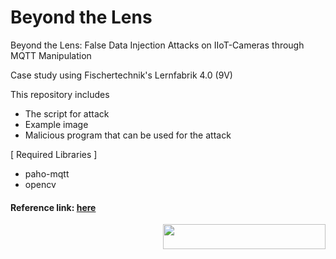# Beyond the Lens

Beyond the Lens: False Data Injection Attacks on IIoT-Cameras through MQTT Manipulation

Case study using Fischertechnik's Lernfabrik 4.0 (9V)

This repository includes 
- The script for attack
- Example image
- Malicious program that can be used for the attack


[ Required Libraries ]
- paho-mqtt
- opencv


#### Reference link: [here](https://github.com/emqx/MQTT-Client-Examples/blob/master/mqtt-client-Python3/sub_tcp.py)

<img src="https://github.com/rnrn0909/beyondthelens/assets/57967202/236eb741-b6dc-4f8a-89b1-ebfc66ee2a2e" align="right" width="260" height="40">
